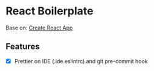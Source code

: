 # React Boilerplate

Base on: [Create React App](https://github.com/facebook/create-react-app)

## Features

- [X] Prettier on IDE (.ide.eslintrc) and git pre-commit hook
